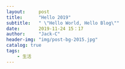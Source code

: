 ```yaml
---
layout:     post
title:      "Hello 2019"
subtitle:   " \"Hello World, Hello Blog\""
date:       2019-11-24 15：17
author:     "Jack-C"
header-img: "img/post-bg-2015.jpg"
catalog: true
tags:
    - 生活
---
```





